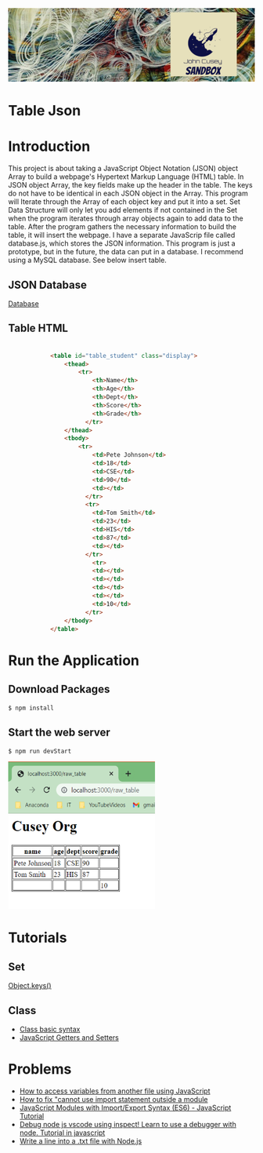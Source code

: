 <img src="https://github.com/johncuseysan/GettingStarted/blob/main/SanBanner.png" alt="John Cusey Sandbox Logo" height="150" width="1000">

# Table Json

# Introduction     

This project is about taking a JavaScript Object Notation (JSON) object Array to build a webpage's Hypertext Markup Language (HTML) table. In JSON object Array, the key fields make up the header in the table. The keys do not have to be identical in each JSON object in the Array. This program will Iterate through the Array of each object key and put it into a set. Set Data Structure will only let you add elements if not contained in the Set when the program iterates through array objects again to add data to the table. After the program gathers the necessary information to build the table, it will insert the webpage. I have a  separate JavaScrip file called database.js, which stores the JSON information. This program is just a prototype, but in the future, the data can put in a database. I  recommend using a  MySQL database. See below insert table. 

## JSON Database      
[Database](https://github.com/johncuseysan/TableJson/blob/main/public/js/database.js)

## Table HTML     
```HTML

            <table id="table_student" class="display">
                <thead>
                    <tr>
                        <th>Name</th>
                        <th>Age</th>
                        <th>Dept</th>
                        <th>Score</th>
                        <th>Grade</th>
                      </tr>
                </thead>
                <tbody>
                    <tr>
                        <td>Pete Johnson</td>
                        <td>18</td>
                        <td>CSE</td>
                        <td>90</td>
                        <td></td>
                      </tr>
                      <tr>
                        <td>Tom Smith</td>
                        <td>23</td>
                        <td>HIS</td>
                        <td>87</td>
                        <td></td>
                      </tr>
                        <tr>
                        <td></td>
                        <td></td>
                        <td></td>
                        <td></td>
                        <td>10</td>
                      </tr>
                </tbody>
            </table>

```
# Run the Application 

## Download Packages

```
$ npm install
```

## Start the web server

```
$ npm run devStart
```

<img src="https://github.com/johncuseysan/GettingStarted/blob/main/RepositoriesImages/TableJson/webpage.png" alt="
webpage" height="300" width="300">



# Tutorials    

## Set    
[Object.keys()](https://developer.mozilla.org/en-US/docs/Web/JavaScript/Reference/Global_Objects/Object/keys)

## Class
* [Class basic syntax](https://javascript.info/class)
* [JavaScript Getters and Setters](https://www.javascripttutorial.net/es6/javascript-getters-and-setters/)

# Problems   
* [How to access variables from another file using JavaScript](https://www.geeksforgeeks.org/how-to-access-variables-from-another-file-using-javascript/)   
* [How to fix "cannot use import statement outside a module](https://flaviocopes.com/fix-cannot-use-import-outside-module/)
* [JavaScript Modules with Import/Export Syntax (ES6) - JavaScript Tutorial](https://www.youtube.com/watch?v=s9kNndJLOjg)
* [Debug node js vscode using inspect! Learn to use a debugger with node. Tutorial in javascript](https://www.youtube.com/watch?v=FMsNsSHhRC8)
* [Write a line into a .txt file with Node.js](https://stackoverflow.com/questions/33418777/write-a-line-into-a-txt-file-with-node-js)